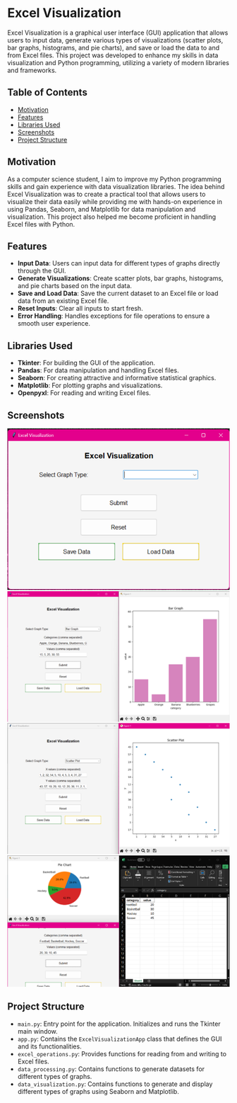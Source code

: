 # Excel Visualization 

Excel Visualization is a graphical user interface (GUI) application that allows users to input data, generate various types of visualizations (scatter plots, bar graphs, histograms, and pie charts), and save or load the data to and from Excel files. This project was developed to enhance my skills in data visualization and Python programming, utilizing a variety of modern libraries and frameworks.

## Table of Contents

- [Motivation](#motivation)
- [Features](#features)
- [Libraries Used](#libraries-used)
- [Screenshots](#screenshots)
- [Project Structure](#project-structure)

## Motivation

As a computer science student, I aim to improve my Python programming skills and gain experience with data visualization libraries. The idea behind Excel Visualization was to create a practical tool that allows users to visualize their data easily while providing me with hands-on experience in using Pandas, Seaborn, and Matplotlib for data manipulation and visualization. This project also helped me become proficient in handling Excel files with Python.

## Features

- **Input Data**: Users can input data for different types of graphs directly through the GUI.
- **Generate Visualizations**: Create scatter plots, bar graphs, histograms, and pie charts based on the input data.
- **Save and Load Data**: Save the current dataset to an Excel file or load data from an existing Excel file.
- **Reset Inputs**: Clear all inputs to start fresh.
- **Error Handling**: Handles exceptions for file operations to ensure a smooth user experience.

## Libraries Used

- **Tkinter**: For building the GUI of the application.
- **Pandas**: For data manipulation and handling Excel files.
- **Seaborn**: For creating attractive and informative statistical graphics.
- **Matplotlib**: For plotting graphs and visualizations.
- **Openpyxl**: For reading and writing Excel files.

## Screenshots

![Overview](assets/overview.png)
![Output1](assets/output1.png)
![Output3](assets/output3.png)
![Output4](assets/output4.png)


## Project Structure

- `main.py`: Entry point for the application. Initializes and runs the Tkinter main window.
- `app.py`: Contains the `ExcelVisualizationApp` class that defines the GUI and its functionalities.
- `excel_operations.py`: Provides functions for reading from and writing to Excel files.
- `data_processing.py`: Contains functions to generate datasets for different types of graphs.
- `data_visualization.py`: Contains functions to generate and display different types of graphs using Seaborn and Matplotlib.
